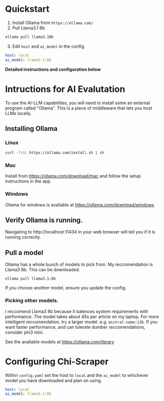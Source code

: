 
# Quickstart

1. Install Ollama from `https://ollama.com/`
2. Pull Llama3.1 8b
```bash
ollama pull llama3.18b
```
3. Edit `host` and `ai_model` in the config

```yaml
host: local
ai_model: llama3.1:8b
```

**Detailed instructions and configuration below**

# Intructions for AI Evalutation
To use the AI-LLM capabilities, you will need to install some an external program called "Ollama". This is a piece of middleware that lets you host LLMs locally.

## Installing Ollama
### Linux
```bash
curl -fsSL https://ollama.com/install.sh | sh
```

### Mac
Install from https://ollama.com/download/mac and follow the setup instructions in the app.

### Windows
Ollama for windows is avaliable at https://ollama.com/download/windows. 

## Verify Ollama is running. 
Navigating to http://localhost:11434 in your web browser will tell you if it is running correctly. 

## Pull a model
Ollama has a whole bunch of models to pick from. My reccomendation is Llama3 8b. This can be downloaded.
```
ollama pull llama3.1:8b
```

If you choose another model, ensure you update the config. 

### Picking other models.
I reccomend Llama3 8b because it balences system requirements with performance. The model takes about 45s per article on my laptop. For more intelligent reccomendation, try a larger model. e.g. `mistral-nemo:12b`. If you want faster performance, and can tolerate dumber reccomendations, consider phi3 mini. 

See the avaliable models at https://ollama.com/library 

# Configuring Chi-Scraper
Within `config.yaml` set the host to `local` and the `ai_model` to whichever model you have downloaded and plan on using. 

```yaml
host: local
ai_model: llama3.1:8b
```